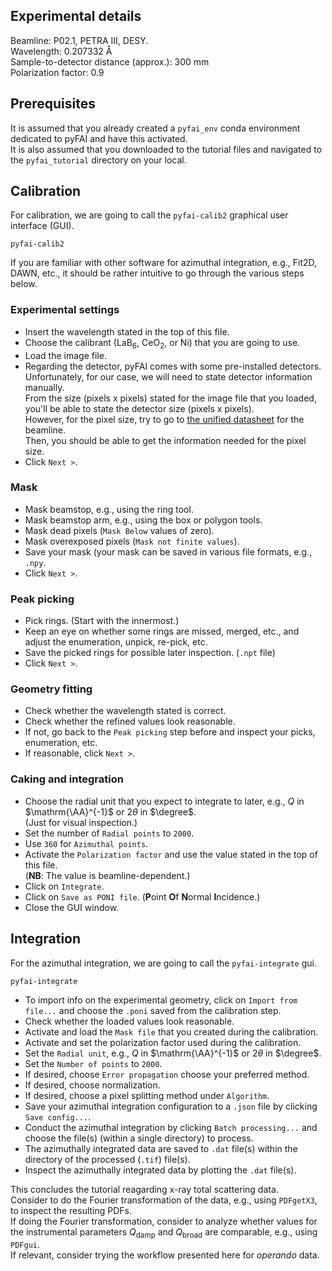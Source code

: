 ## Experimental details
Beamline: P02.1, PETRA III, DESY.  
Wavelength: 0.207332 Å  
Sample-to-detector distance (approx.): 300 mm  
Polarization factor: 0.9

## Prerequisites
It is assumed that you already created a `pyfai_env` conda environment dedicated
to pyFAI and have this activated.  
It is also assumed that you downloaded to the tutorial files and navigated to 
the `pyfai_tutorial` directory on your local.

## Calibration
For calibration, we are going to call the `pyfai-calib2` graphical user 
interface (GUI).
```
pyfai-calib2
```
If you are familiar with other software for azimuthal integration, e.g., Fit2D, 
DAWN, etc., it should be rather intuitive to go through the various steps below.  

### Experimental settings
- Insert the wavelength stated in the top of this file.  
- Choose the calibrant ($\mathrm{LaB_{6}}$, $\mathrm{CeO_{2}}$, or 
$\mathrm{Ni}$) that you are going to use.
- Load the image file.
- Regarding the detector, pyFAI comes with some pre-installed detectors.  
Unfortunately, for our case, we will need to state detector information 
manually.  
From the size (pixels x pixels) stated for the image file that you loaded, 
you'll be able to state the detector size (pixels x pixels).  
However, for the pixel size, try to go to 
[the unified datasheet](https://photon-science.desy.de/facilities/petra_iii/beamlines/p021_powder_diffraction_and_total_scattering_beamline/unified_data_sheet/index_eng.html)
for the beamline.  
Then, you should be able to get the information needed for the pixel size.
- Click `Next >`.

### Mask
- Mask beamstop, e.g., using the ring tool.
- Mask beamstop arm, e.g., using the box or polygon tools.
- Mask dead pixels (`Mask Below` values of zero).
- Mask overexposed pixels (`Mask not finite values`).
- Save your mask (your mask can be saved in various file formats, e.g., `.npy`.
- Click `Next >`.

### Peak picking
- Pick rings. (Start with the innermost.)
- Keep an eye on whether some rings are missed, merged, etc., and adjust the
enumeration, unpick, re-pick, etc.
- Save the picked rings for possible later inspection. (`.npt` file)
- Click `Next >`.

### Geometry fitting
- Check whether the wavelength stated is correct.
- Check whether the refined values look reasonable.
- If not, go back to the `Peak picking` step before and inspect your picks, 
enumeration, etc.
- If reasonable, click `Next >`.

### Caking and integration
- Choose the radial unit that you expect to integrate to later, e.g., $Q$ in 
$\mathrm{\AA}^{-1}$ or $2\theta$ in $\degree$.  
(Just for visual inspection.)
- Set the number of `Radial points` to `2000`.
- Use `360` for `Azimuthal points`.
- Activate the `Polarization factor` and use the value stated in the top of this
file.  
(**NB**: The value is beamline-dependent.)
- Click on `Integrate`.
- Click on `Save as PONI file`. (**P**oint **O**f **N**ormal **I**ncidence.)
- Close the GUI window.

## Integration
For the azimuthal integration, we are going to call the `pyfai-integrate` gui.
```
pyfai-integrate
```
- To import info on the experimental geometry, click on `Import from file...` 
and choose the `.poni` saved from the calibration step.
- Check whether the loaded values look reasonable.
- Activate and load the `Mask file` that you created during the calibration.
- Activate and set the polarization factor used during the calibration.
- Set the `Radial unit`, e.g., $Q$ in $\mathrm{\AA}^{-1}$ or $2\theta$ in
$\degree$.
- Set the `Number of points` to `2000`.
- If desired, choose `Error propagation` choose your preferred method.
- If desired, choose normalization.
- If desired, choose a pixel splitting method under `Algorithm`.
- Save your azimuthal integration configuration to a `.json` file by clicking 
`Save config...`.
- Conduct the azimuthal integration by clicking `Batch processing...` and choose the file(s) (within a single directory) to process.
- The azimuthally integrated data are saved to `.dat` file(s) within the 
directory of the processed (`.tif`) file(s).
- Inspect the azimuthally integrated data by plotting the `.dat` file(s).

This concludes the tutorial reagarding x-ray total scattering data.  
Consider to
do the Fourier transformation of the data, e.g., using `PDFgetX3`, to inspect 
the resulting PDFs.  
If doing the Fourier transformation, consider to analyze whether values for the instrumental parameters $Q_{\mathrm{damp}}$ and $Q_{\mathrm{broad}}$ are comparable, e.g., using `PDFgui`.  
If relevant, consider trying the workflow presented here for *operando* 
data.
